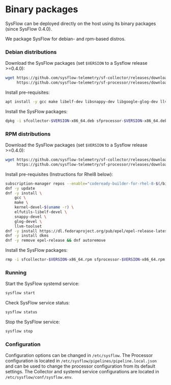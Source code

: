 # Binary packages

SysFlow can be deployed directly on the host using its binary packages (since SysFlow 0.4.0). 

We package SysFlow for debian- and rpm-based distros.

### Debian distributions

Download the SysFlow packages (set `$VERSION` to a Sysflow release >=0.4.0):

```bash
wget https://github.com/sysflow-telemetry/sf-collector/releases/download/$VERSION/sfcollector-$VERSION-x86_64.deb \
     https://github.com/sysflow-telemetry/sf-processor/releases/download/$VERSION/sfprocessor-$VERSION-x86_64.deb
```

Install pre-requisites:

```bash
apt install -y gcc make libelf-dev libsnappy-dev libgoogle-glog-dev llvm dkms linux-headers-$(uname -r) 
```

Install the SysFlow packages:

```bash
dpkg -i sfcollector-$VERSION-x86_64.deb sfprocessor-$VERSION-x86_64.deb
```

### RPM distributions

Download the SysFlow packages (set `$VERSION` to a Sysflow release >=0.4.0):

```bash
wget https://github.com/sysflow-telemetry/sf-collector/releases/download/$VERSION/sfcollector-$VERSION-x86_64.rpm \
     https://github.com/sysflow-telemetry/sf-processor/releases/download/$VERSION/sfprocessor-$VERSION-x86_64.rpm
```

Install pre-requisites (Instructions for Rhel8 below):

```bash
subscription-manager repos --enable="codeready-builder-for-rhel-8-$(/bin/arch)-rpms"
dnf -y update
dnf -y install \
    gcc \
    make \
    kernel-devel-$(uname -r) \
    elfutils-libelf-devel \
    snappy-devel \
    glog-devel \
    llvm-toolset
dnf -y install https://dl.fedoraproject.org/pub/epel/epel-release-latest-8.noarch.rpm
dnf -y install dkms
dnf -y remove epel-release && dnf autoremove
```

Install the SysFlow packages:

```bash
rmp -i sfcollector-$VERSION-x86_64.rpm sfprocessor-$VERSION-x86_64.rpm
```

### Running

Start the SysFlow systemd service:

```bash
sysflow start
```

Check SysFlow service status:

```bash
sysflow status
```

Stop the SysFlow service:

```bash
sysflow stop
```

### Configuration

Configuration options can be changed in `/etc/sysflow`. The Processor configuration is located in `/etc/sysflow/pipelines/pipeline.local.json` and can be used to change the processor configuration from its default settings. The Collector and systemd service configurations are located in `/etc/sysflow/conf/sysflow.env`.
